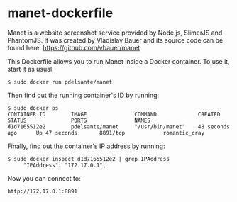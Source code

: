 # manet-dockerfile
Manet is a website screenshot service provided by Node.js, SlimerJS and PhantomJS. It was created by Vladislav Bauer and its source code can be found here: https://github.com/vbauer/manet

This Dockerfile allows you to run Manet inside a Docker container. To use it, start it as usual:

    $ sudo docker run pdelsante/manet

Then find out the running container's ID by running:

    $ sudo docker ps                  
    CONTAINER ID        IMAGE               COMMAND             CREATED             STATUS              PORTS               NAMES
    d1d7165512e2        pdelsante/manet     "/usr/bin/manet"    48 seconds ago      Up 47 seconds       8891/tcp            romantic_cray

Finally, find out the container's IP address by running:

    $ sudo docker inspect d1d7165512e2 | grep IPAddress
         "IPAddress": "172.17.0.1",

Now you can connect to:

    http://172.17.0.1:8891
